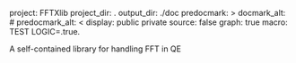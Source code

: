 project: FFTXlib
project_dir: .
output_dir: ./doc
predocmark: >
docmark_alt: #
predocmark_alt: <
display: public
         private
source: false
graph: true
macro: TEST
       LOGIC=.true.

A self-contained library for handling FFT in QE
